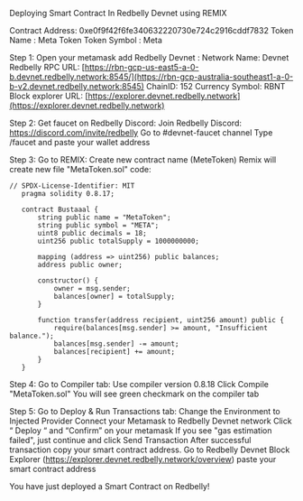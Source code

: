 Deploying Smart Contract In Redbelly Devnet using REMIX 

Contract Address: 0xe0f9f42f6fe340632220730e724c2916cddf7832
Token Name : Meta Token
Token Symbol : Meta


Step 1:
Open your metamask add Redbelly Devnet :
Network Name: Devnet Redbelly
RPC URL: [https://rbn-gcp-us-east5-a-0-b.devnet.redbelly.network:8545/](https://rbn-gcp-australia-southeast1-a-0-b-v2.devnet.redbelly.network:8545)
ChainID: 152
Currency Symbol: RBNT
Block explorer URL: [https://explorer.devnet.redbelly.network](https://explorer.devnet.redbelly.network)

Step 2: 
Get faucet on Redbelly Discord:
Join Redbelly Discord: https://discord.com/invite/redbelly
Go to #devnet-faucet channel
Type /faucet and paste your wallet address 

Step 3:
Go to REMIX:
Create new contract name (MeteToken) 
Remix will create new file "MetaToken.sol"
code:
```solidity
// SPDX-License-Identifier: MIT
   pragma solidity 0.8.17;

   contract Bustaaal {
       string public name = "MetaToken";
       string public symbol = "META";
       uint8 public decimals = 18;
       uint256 public totalSupply = 1000000000;

       mapping (address => uint256) public balances;
       address public owner;

       constructor() {
           owner = msg.sender;
           balances[owner] = totalSupply;
       }

       function transfer(address recipient, uint256 amount) public {
           require(balances[msg.sender] >= amount, "Insufficient balance.");
           balances[msg.sender] -= amount;
           balances[recipient] += amount;
       }
   }
```

Step 4:
Go to Compiler tab:
Use compiler version 0.8.18
Click Compile "MetaToken.sol"
You will see green checkmark on the compiler tab

Step 5:
Go to Deploy & Run Transactions tab:
Change the Environment to Injected Provider
Connect your Metamask to Redbelly Devnet network
Click “ Deploy “ and “Confirm” on your metamask
If you see "gas estimation failed", just continue and click Send Transaction
After successful transaction copy your smart contract address. 
Go to Redbelly Devnet Block Explorer (https://explorer.devnet.redbelly.network/overview) paste your smart contract address

You have just deployed a Smart Contract on Redbelly!
